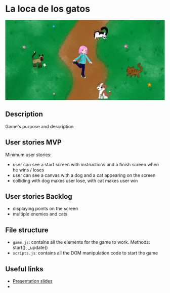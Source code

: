 # La loca de los gatos

<img src="./img/readme1.png">

## Description

Game's purpose and description

## User stories MVP

Minimum user stories:

- user can see a start screen with instructions and a finish screen when he wins / loses
- user can see a canvas with a dog and a cat appearing on the screen
- colliding with dog makes user lose, with cat makes user win

## User stories Backlog

- displaying points on the screen
- multiple enemies and cats

## File structure

- <code>game.js</code>: contains all the elements for the game to work. Methods: start(), \_update()
- <code>scripts.js</code>: contains all the DOM manipulation code to start the game

## Useful links

<!-- When you finish, add these links and commit -->

- [Presentation slides]()
- <link src="https://zilliontrout.github.io/La-loca-de-los-gatos/">
